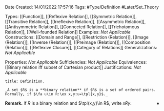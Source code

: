 <div class="topSpace"></div>

Date Created: 14/01/2022 17:57:16
Tags: #Type/Definition #Later/Set_Theory

Types: [[Function]], [[Reflexive Relation]], [[Symmetric Relation]], [[Transitive Relation]], [[Irreflexive Relation]], [[Asymmetric Relation]], [[Antisymmetric Relation]], [[Connected Relation]], [[Trichotomous Relation]], [[Well-founded Relation]]
Examples: _Not Applicable_ 
Constructions: [[Domain and Range]], [[Restriction (Relation)]], [[Image (Relation)]], [[Inverse (Relation)]], [[Preimage (Relation)]], [[Composition (Relation)]], [[Reflexive Closure]], [[Category of Relations]]
Generalizations: _Not Applicable_

Properties: _Not Applicable_
Sufficiencies: _Not Applicable_
Equivalences: [[Binary relation iff subset of Cartesian product]]
Justifications: _Not Applicable_

``` ad-Definition
title: Definition.

_A set $R$ is a **binary relation** if $R$ is a set of ordered pairs. Formally, if $\fa u\in R:\ex x,y:u=\tpl{x,y}$._

```

**Remark.** If $R$ is a binary relation and $\tpl{x,y}\in R$, write $xRy$.<span style="float:right;">$\blacklozenge$</span>
